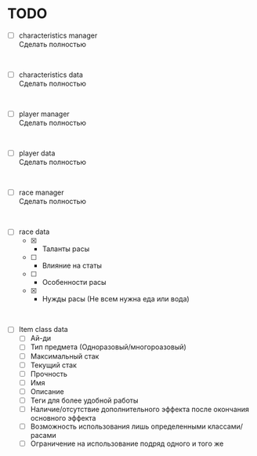 # TODO
- [ ] characteristics manager<br>
Сделать полностью 
<br>

- [ ] characteristics data<br>
Сделать полностью 
<br>

- [ ] player manager<br>
Сделать полностью
<br>

- [ ] player data<br>
Сделать полностью 
<br>

- [ ] race manager<br>
Сделать полностью 
<br>

- [ ] race data
    - [x] - Таланты расы<br>
    - [ ] - Влияние на статы<br>
    - [ ] - Особенности расы<br>
    - [x] - Нужды расы (Не всем нужна еда или вода)<br>
<br>

- [ ] Item class data
	- [ ] Ай-ди<br>
	- [ ] Тип предмета (Одноразовый/многороазовый)<br>
	- [ ] Максимальный стак<br>
	- [ ] Текущий стак<br>
	- [ ] Прочность<br>
	- [ ] Имя<br>
	- [ ] Описание<br>
	- [ ] Теги для более удобной работы<br>
	- [ ] Наличие/отсутствие дополнительного эффекта после окончания основного эффекта<br>
	- [ ] Возможность использования лишь определенными классами/расами<br>
	- [ ] Ограничение на использование подряд одного и того же<br>
<br>
